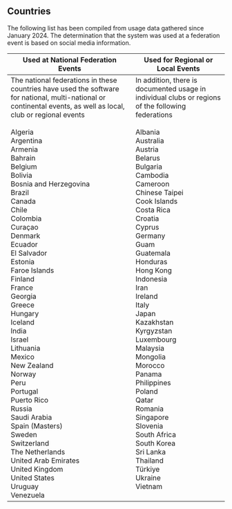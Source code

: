 ## Countries

The following list has been compiled from usage data gathered since January 2024.  The determination that the system was used at a federation event is based on social media information.

| Used at National Federation Events                           | Used for Regional or Local Events                            |
| ------------------------------------------------------------ | ------------------------------------------------------------ |
| The national federations in these countries have used the software for national, multi-national or continental events, as well as local, club or regional events<br /><br />Algeria<br/>Argentina<br/>Armenia<br/>Bahrain<br/>Belgium<br/>Bolivia<br/>Bosnia and Herzegovina<br />Brazil<br/>Canada<br/>Chile<br />Colombia<br/>Curaçao<br />Denmark<br/>Ecuador<br/>El Salvador<br/>Estonia<br/>Faroe Islands<br/>Finland<br/>France<br/>Georgia<br />Greece<br/>Hungary<br/>Iceland<br/>India<br/>Israel<br/>Lithuania<br/>Mexico<br/>New Zealand<br/>Norway<br/>Peru<br/>Portugal<br/>Puerto Rico<br/>Russia<br/>Saudi Arabia<br/>Spain (Masters)<br/>Sweden<br/>Switzerland<br/>The Netherlands<br/>United Arab Emirates<br/>United Kingdom<br/>United States<br/>Uruguay<br/>Venezuela<br /> | In addition, there is documented usage in individual clubs or regions of the following federations<br /><br />Albania<br />Australia<br/>Austria<br/>Belarus<br/>Bulgaria<br/>Cambodia<br/>Cameroon<br />Chinese Taipei<br />Cook Islands<br />Costa Rica<br/>Croatia<br/>Cyprus<br/>Germany<br/>Guam<br />Guatemala<br/>Honduras<br/>Hong Kong<br/>Indonesia<br/>Iran<br />Ireland<br/>Italy<br />Japan<br/>Kazakhstan<br />Kyrgyzstan<br />Luxembourg<br/>Malaysia<br/>Mongolia<br />Morocco<br/>Panama<br/>Philippines<br/>Poland<br/>Qatar<br/>Romania<br />Singapore<br/>Slovenia<br/>South Africa<br/>South Korea<br/>Sri Lanka<br/>Thailand<br />Türkiye<br/>Ukraine<br/>Vietnam<br /><br /> |
